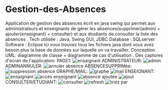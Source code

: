 # Gestion-des-Absences
Application de gestion des absences écrit en java swing qui permet aux administrateurs et enseignants de gérer les absences(supprimer(admin) + ajouter(enseignant) + consulter)
et aux étudiants de consulter la liste des absences .
Tech utilisée : Java, Swing GUI, JDBC
Database : SQLserver
Software : Eclipse
ici vous trouvez tous les fichiers java dont vous avez besoin plus la base de données sur laquelle on va travailler.
Conception UML: diagramme de classe + diagramme de cas d'utilisation .
Des captures d'ecran de l'application:
PAGE1:
![ensaignant](https://user-images.githubusercontent.com/103389967/231348965-3bb12857-dfbf-47ba-a20a-57210ae04538.PNG)
ADMINISTRATEUR:
![admin](https://user-images.githubusercontent.com/103389967/231349182-08c908f1-a666-4cca-81c2-0464860a39ac.PNG)
ADMINANNULER:
![annuler absence](https://user-images.githubusercontent.com/103389967/231349320-93681b86-a2e2-444c-a590-27b45ba9e65f.PNG)
ABSENCESUPPRIMée:
![suppression absence](https://user-images.githubusercontent.com/103389967/231349491-180662e2-3748-491b-a802-8a32862e4036.PNG)
GRAPHE/MAIL:
![graphe](https://user-images.githubusercontent.com/103389967/231349672-4a7c3538-fc5c-4ba0-a492-a59fc0d56f13.PNG)
![mail](https://user-images.githubusercontent.com/103389967/231349683-62cdc0c3-7219-4ba6-96e9-114f56c2bb39.PNG)
ENSEIGNANT:
![ensaignant](https://user-images.githubusercontent.com/103389967/231349842-2f99074d-1ea3-4262-8474-02279230fe26.PNG)
![accés enseignant](https://user-images.githubusercontent.com/103389967/231349853-bed3a558-3b39-4e34-98b4-bf2eb70c038b.PNG)
![absence ajoutée](https://user-images.githubusercontent.com/103389967/231349865-07fcff3b-860b-461c-953c-094f1b577c98.PNG)
![ajout](https://user-images.githubusercontent.com/103389967/231349871-4eb015df-45ed-4b8b-966f-618555a40fe4.PNG)
CONSULTER/ETUDIANT:
![consulter](https://user-images.githubusercontent.com/103389967/231349993-e3ff6749-4c65-41b3-8319-07ba2c073a16.PNG)
![refresh](https://user-images.githubusercontent.com/103389967/231350030-63db8e84-2576-4451-be83-901796a30125.PNG)
![triez par](https://user-images.githubusercontent.com/103389967/231350538-60220e16-e07c-430c-8bf5-9cd926405d53.PNG)





